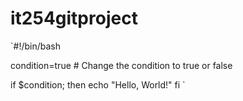 # it254gitproject

`#!/bin/bash

condition=true  # Change the condition to true or false

if $condition; then
    echo "Hello, World!"
fi
`
